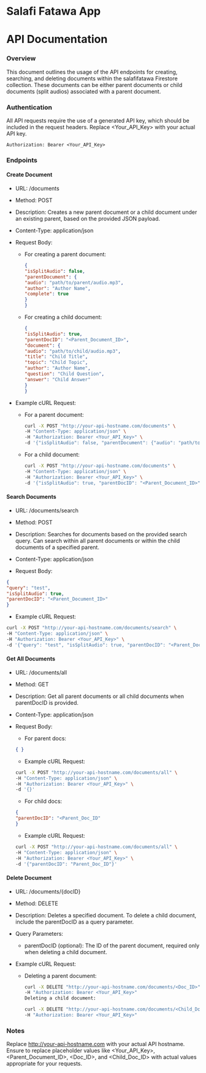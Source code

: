 # Salafi Fatawa App

# API Documentation

### Overview

This document outlines the usage of the API endpoints for creating, searching, and deleting documents within the salafifatawa Firestore collection. These documents can be either parent documents or child documents (split audios) associated with a parent document.

### Authentication

All API requests require the use of a generated API key, which should be included in the request headers. Replace <Your_API_Key> with your actual API key.


```plaintext
Authorization: Bearer <Your_API_Key>
```

### Endpoints

#### Create Document

- URL: /documents

- Method: POST

- Description: Creates a new parent document or a child document under an existing parent, based on the provided JSON payload.

- Content-Type: application/json

- Request Body:

  - For creating a parent document:

    ```json
    {
    "isSplitAudio": false,
    "parentDocument": {
    "audio": "path/to/parent/audio.mp3",
    "author": "Author Name",
    "complete": true
    }
    }
    ```

  - For creating a child document:

    ```json
    {
    "isSplitAudio": true,
    "parentDocID": "<Parent_Document_ID>",
    "document": {
    "audio": "path/to/child/audio.mp3",
    "title": "Child Title",
    "topic": "Child Topic",
    "author": "Author Name",
    "question": "Child Question",
    "answer": "Child Answer"
    }
    }
    ```
    
- Example cURL Request:

  - For a parent document:

    ```bash
    curl -X POST "http://your-api-hostname.com/documents" \
    -H "Content-Type: application/json" \
    -H "Authorization: Bearer <Your_API_Key>" \
    -d '{"isSplitAudio": false, "parentDocument": {"audio": "path/to/parent/audio.mp3", "author": "Author Name", "complete": true}}'
    ```
    
  - For a child document:

    ```bash
    curl -X POST "http://your-api-hostname.com/documents" \
    -H "Content-Type: application/json" \
    -H "Authorization: Bearer <Your_API_Key>" \
    -d '{"isSplitAudio": true, "parentDocID": "<Parent_Document_ID>", "document": {"audio": "path/to/child/audio.mp3", "title": "Child Title", "topic": "Child Topic", "author": "Author Name", "question": "Child Question", "answer": "Child Answer"}}'
    ```
    
#### Search Documents

- URL: /documents/search

- Method: POST

- Description: Searches for documents based on the provided search query. Can search within all parent documents or within the child documents of a specified parent.

- Content-Type: application/json

- Request Body:

```json
{
"query": "test",
"isSplitAudio": true,
"parentDocID": "<Parent_Document_ID>"
}
```

- Example cURL Request:

```bash
curl -X POST "http://your-api-hostname.com/documents/search" \
-H "Content-Type: application/json" \
-H "Authorization: Bearer <Your_API_Key>" \
-d '{"query": "test", "isSplitAudio": true, "parentDocID": "<Parent_Document_ID>"}'
```

#### Get All Documents

- URL: /documents/all

- Method: GET

- Description: Get all parent documents or all child documents when parentDocID is provided.

- Content-Type: application/json

- Request Body:

  - For parent docs:

  ```json
  { }
  ```

  - Example cURL Request:

  ```bash
  curl -X POST "http://your-api-hostname.com/documents/all" \
  -H "Content-Type: application/json" \
  -H "Authorization: Bearer <Your_API_Key>" \
  -d '{}'
  ```
  
  - For child docs:
 
  ```json
  {
  "parentDocID": "<Parent_Doc_ID"
  }
  ```
  
  - Example cURL Request:

  ```bash
  curl -X POST "http://your-api-hostname.com/documents/all" \
  -H "Content-Type: application/json" \
  -H "Authorization: Bearer <Your_API_Key>" \
  -d '{"parentDocID": "Parent_Doc_ID"}'
  ```

#### Delete Document

- URL: /documents/{docID}

- Method: DELETE

- Description: Deletes a specified document. To delete a child document, include the parentDocID as a query parameter.

- Query Parameters:

  - parentDocID (optional): The ID of the parent document, required only when deleting a child document.

- Example cURL Request:

  - Deleting a parent document:

    ```bash
    curl -X DELETE "http://your-api-hostname.com/documents/<Doc_ID>" \
    -H "Authorization: Bearer <Your_API_Key>"
    Deleting a child document:
    ```
    
    ```bash
    curl -X DELETE "http://your-api-hostname.com/documents/<Child_Doc_ID>?parentDocID=<Parent_Doc_ID>" \
    -H "Authorization: Bearer <Your_API_Key>"
    ```

### Notes

Replace http://your-api-hostname.com with your actual API hostname.
Ensure to replace placeholder values like <Your_API_Key>, <Parent_Document_ID>, <Doc_ID>, and <Child_Doc_ID> with actual values appropriate for your requests.

